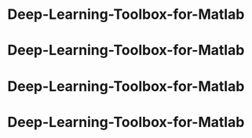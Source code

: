 # Deep-Learning-Toolbox-for-Matlab
# Deep-Learning-Toolbox-for-Matlab
# Deep-Learning-Toolbox-for-Matlab
# Deep-Learning-Toolbox-for-Matlab
